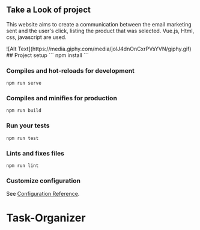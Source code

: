 
## Take a Look of project 
<p> This website aims to create a communication between the email marketing sent and the user's click, listing the product that was selected. Vue.js, Html, css, javascript are used. </p>
![Alt Text](https://media.giphy.com/media/jolJ4dnOnCxrPVsYVN/giphy.gif)
## Project setup
```
npm install
```

### Compiles and hot-reloads for development
```
npm run serve
```

### Compiles and minifies for production
```
npm run build
```

### Run your tests
```
npm run test
```

### Lints and fixes files
```
npm run lint
```

### Customize configuration
See [Configuration Reference](https://cli.vuejs.org/config/).
# Task-Organizer
